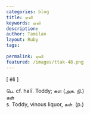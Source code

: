 ```yaml
---
categories: blog
title: ஏலி
keywords: ஏலி
description: 
author: Tamilan
layout: Ruby
tags: 
 
permalink: ஏலி
featured: /images/ttak-48.png
---
```

  
[ ēli ]  
  
பெ. cf. halī. Toddy; கள (அக. நி.)  
கள்  
s. Toddy, vinous liquor, கள். (p.)